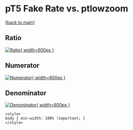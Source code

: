 # pT5 Fake Rate vs. ptlowzoom

[[back to main](./)]



## Ratio

[![Ratio](../mtv/var/pT5_fakerate_ptlowzoom.png){ width=600px }](../mtv/var/pT5_fakerate_ptlowzoom.pdf)

## Numerator

[![Numerator](../mtv/num/pT5_fakerate_ptlowzoom_num.png){ width=600px }](../mtv/num/pT5_fakerate_ptlowzoom_num.pdf)

## Denominator

[![Denominator](../mtv/den/pT5_fakerate_ptlowzoom_den.png){ width=600px }](../mtv/den/pT5_fakerate_ptlowzoom_den.pdf)


``` {=html}
<style>
body { min-width: 100% !important; }
</style>
```
